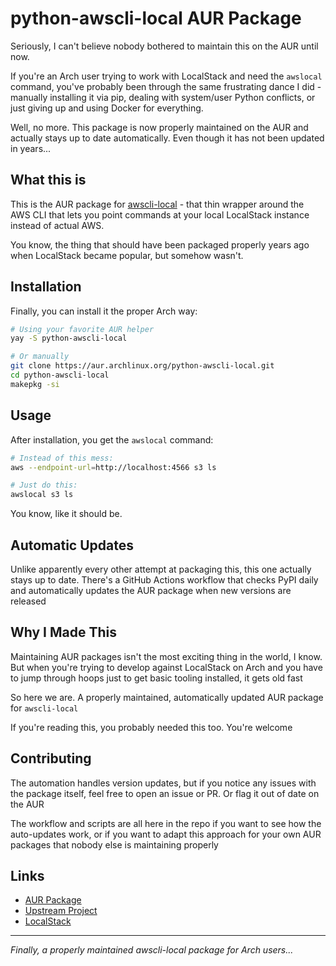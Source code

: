 # python-awscli-local AUR Package

Seriously, I can't believe nobody bothered to maintain this on the AUR until now. 

If you're an Arch user trying to work with LocalStack and need the `awslocal` command, you've probably been through the same frustrating dance I did - manually installing it via pip, dealing with system/user Python conflicts, or just giving up and using Docker for everything.

Well, no more. This package is now properly maintained on the AUR and actually stays up to date automatically. Even though it has not been updated in years...

## What this is

This is the AUR package for [awscli-local](https://github.com/localstack/awscli-local) - that thin wrapper around the AWS CLI that lets you point commands at your local LocalStack instance instead of actual AWS.

You know, the thing that should have been packaged properly years ago when LocalStack became popular, but somehow wasn't.

## Installation

Finally, you can install it the proper Arch way:

```bash
# Using your favorite AUR helper
yay -S python-awscli-local

# Or manually
git clone https://aur.archlinux.org/python-awscli-local.git
cd python-awscli-local
makepkg -si
```

## Usage

After installation, you get the `awslocal` command:

```bash
# Instead of this mess:
aws --endpoint-url=http://localhost:4566 s3 ls

# Just do this:
awslocal s3 ls
```

You know, like it should be.

## Automatic Updates

Unlike apparently every other attempt at packaging this, this one actually stays up to date. There's a GitHub Actions workflow that checks PyPI daily and automatically updates the AUR package when new versions are released

## Why I Made This

Maintaining AUR packages isn't the most exciting thing in the world, I know. But when you're trying to develop against LocalStack on Arch and you have to jump through hoops just to get basic tooling installed, it gets old fast

So here we are. A properly maintained, automatically updated AUR package for `awscli-local` 

If you're reading this, you probably needed this too. You're welcome

## Contributing

The automation handles version updates, but if you notice any issues with the package itself, feel free to open an issue or PR. Or flag it out of date on the AUR

The workflow and scripts are all here in the repo if you want to see how the auto-updates work, or if you want to adapt this approach for your own AUR packages that nobody else is maintaining properly

## Links

- [AUR Package](https://aur.archlinux.org/packages/python-awscli-local)
- [Upstream Project](https://github.com/localstack/awscli-local)
- [LocalStack](https://github.com/localstack/localstack)

---

*Finally, a properly maintained awscli-local package for Arch users...*
